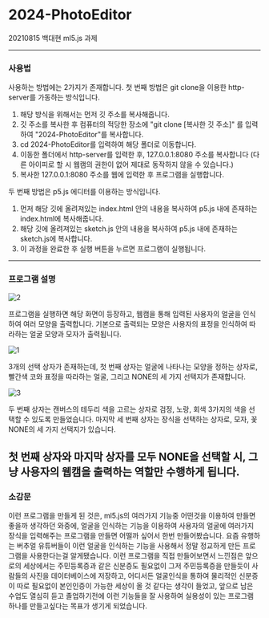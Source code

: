 # 2024-PhotoEditor
20210815 백대현 ml5.js 과제

-------
### 사용법
사용하는 방법에는 2가지가 존재합니다.
첫 번째 방법은 git clone을 이용한 http-server를 가동하는 방식입니다.
1. 해당 방식을 위해서는 먼저 깃 주소를 복사해줍니다.
2. 깃 주소를 복사한 후 컴퓨터의 적당한 장소에 "git clone [복사한 깃 주소]" 를 입력하여 "2024-PhotoEditor"를 복사합니다.
3. cd 2024-PhotoEditor를 입력하여 해당 폴더로 이동합니다.
4. 이동한 폴더에서 http-server를 입력한 후, 127.0.0.1:8080 주소를 복사합니다 (다른 아이피로 할 시 웹캠의 권한이 없어 제대로 동작하지 않을 수 있습니다.)
5. 복사한 127.0.0.1:8080 주소를 웹에 입력한 후 프로그램을 실행합니다.

두 번째 방법은 p5.js 에디터를 이용하는 방식입니다.
1. 먼저 해당 깃에 올려져있는 index.html 안의 내용을 복사하여 p5.js 내에 존재하는 index.html에 복사해줍니다.
2. 해당 깃에 올려져있는 sketch.js 안의 내용을 복사하여 p5.js 내에 존재하는 sketch.js에 복사합니다.
3. 이 과정을 완료한 후 실행 버튼을 누르면 프로그램이 실행됩니다.
----------
### 프로그램 설명

![2](https://github.com/100DH/2024-PhotoEditor/assets/93199016/6807bc94-0809-4c3b-b5cb-16b556445b02)

프로그램을 실행하면 해당 화면이 등장하고, 웹캠을 통해 입력된 사용자의 얼굴을 인식하여 여러 모양을 출력합니다.
기본으로 출력되는 모양은 사용자의 표정을 인식하여 따라하는 얼굴 모양과 모자가 출력됩니다.

![1](https://github.com/100DH/2024-PhotoEditor/assets/93199016/409eab3e-682d-491b-8790-aa3157fc626c)

3개의 선택 상자가 존재하는데, 첫 번째 상자는 얼굴에 나타나는 모양을 정하는 상자로, 빨간색 코와 표정을 따라하는 얼굴, 그리고 NONE의
세 가지 선택지가 존재합니다.

![3](https://github.com/100DH/2024-PhotoEditor/assets/93199016/cc47e22e-f0d1-4471-a54c-98c71fa165b6)

두 번째 상자는 캔버스의 테두리 색을 고르는 상자로 검정, 노랑, 회색 3가지의 색을 선택할 수 있도록 만들었습니다.
마지막 세 번째 상자는 장식을 선택하는 상자로, 모자, 꽃 NONE의 세 가지 선택지가 있습니다.

첫 번째 상자와 마지막 상자를 모두 NONE을 선택할 시, 그냥 사용자의 웹캠을 출력하는 역할만 수행하게 됩니다.
--------------------
### 소감문
이런 프로그램을 만들게 된 것은, ml5.js의 여러가지 기능중 어떤것을 이용하여 만들면 좋을까 생각하던 와중에, 얼굴을 인식하는 기능을 이용하여 사용자의 얼굴에 여러가지 장식을 입력해주는 프로그램을 만들면 어떨까 싶어서 한번 만들어봤습니다. 요즘 유행하는 버추얼 유튜버들이 이런 얼굴을 인식하는 기능을 사용해서 정말 정교하게 만든 프로그램을 사용한다는걸 알게됐습니다. 이런 프로그램을 직접 만들어보면서 느낀점은 앞으로의 세상에서는 주민등록증과 같은 신분증도 필요없이 그저 주민등록증을 만들듯이 사람들의 사진을 데이터베이스에 저장하고, 어디서든 얼굴인식을 통하여 물리적인 신분증이 따로 필요없이 본인인증이 가능한 세상이 올 것 같다는 생각이 들었고, 앞으로 남은 수업도 열심히 듣고 졸업하기전에 이런 기능들을 잘 사용하여 실용성이 있는 프로그램 하나를 만들고싶다는 목표가 생기게 되었습니다.
